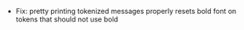 * Fix: pretty printing tokenized messages properly resets bold font on tokens that should not use bold
